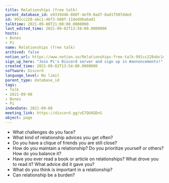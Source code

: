```yaml
---
title: Relationships (free talk)
parent_database_id: e9339446-880f-4ef0-8ad7-8ad1f507dded
id: 991cc228-abc1-46f3-b08f-11dedd6a6ad1
talktime: 2021-09-08T21:00:00.0000000
last_edited_time: 2021-09-02T13:58:00.0000000
hosts:
- Bones
- Pi
name: Relationships (free talk)
archived: false
notion_url: https://www.notion.so/Relationships-free-talk-991cc228abc146f3b08f11dedd6a6ad1
sign_up_here: "Join Pi's Discord server and sign up in #annoncements!"
created_time: 2021-09-02T13:54:00.0000000
software: Discord
language_level: No limit
parent_type: database_id
tags:
- Talk
- 2021-09-08
- Bones
- Pi
indexDate: 2021-09-08
meeting_link: https://discord.gg/vE7QUXGDnS
object: page
---
```



   - What challenges do you face?
   - What kind of relationship advices you get often?
   - Do you have a clique of friends you are still close?
   - How do you maintain a relationship? Do you prioritize yourself or others? How do you balance it?
   - Have you ever read a book or article on relationships? What drove you to read it? What advice did it gave you?
   - What do you think is important in a relationship?
   - Can relationship be a burden?










